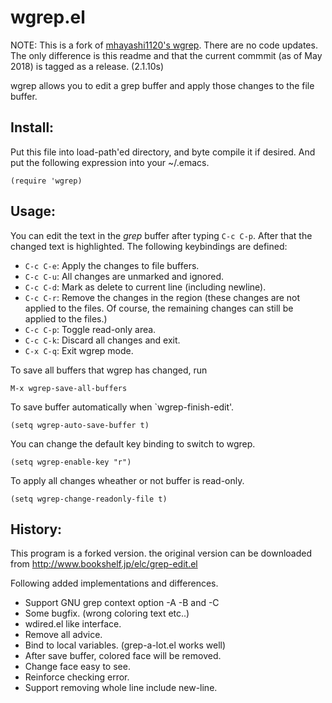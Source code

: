 # wgrep.el

NOTE:  This is a fork
of [mhayashi1120's wgrep](https://github.com/mhayashi1120/Emacs-wgrep).  There
are no code updates.  The only difference is this readme and that the current
commmit (as of May 2018) is tagged as a release. (2.1.10s)


wgrep allows you to edit a grep buffer and apply those changes to
the file buffer.

## Install:

Put this file into load-path'ed directory, and byte compile it if
desired. And put the following expression into your ~/.emacs.

    (require 'wgrep)

## Usage:

You can edit the text in the *grep* buffer after typing `C-c C-p`.
After that the changed text is highlighted.
The following keybindings are defined:

* `C-c C-e`: Apply the changes to file buffers.
* `C-c C-u`: All changes are unmarked and ignored.
* `C-c C-d`: Mark as delete to current line (including newline).
* `C-c C-r`: Remove the changes in the region (these changes are not applied to the files. Of course, the remaining changes can still be applied to the files.)
* `C-c C-p`: Toggle read-only area.
* `C-c C-k`: Discard all changes and exit.
* `C-x C-q`: Exit wgrep mode.

To save all buffers that wgrep has changed, run

    M-x wgrep-save-all-buffers

To save buffer automatically when `wgrep-finish-edit'.

    (setq wgrep-auto-save-buffer t)

You can change the default key binding to switch to wgrep.

    (setq wgrep-enable-key "r")

To apply all changes wheather or not buffer is read-only.

    (setq wgrep-change-readonly-file t)

## History:

This program is a forked version. the original version can be downloaded from
http://www.bookshelf.jp/elc/grep-edit.el

Following added implementations and differences.

* Support GNU grep context option -A -B and -C
* Some bugfix. (wrong coloring text etc..)
* wdired.el like interface.
* Remove all advice.
* Bind to local variables. (grep-a-lot.el works well)
* After save buffer, colored face will be removed.
* Change face easy to see.
* Reinforce checking error.
* Support removing whole line include new-line.
